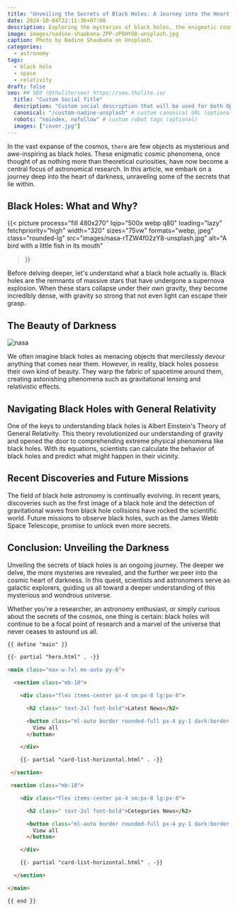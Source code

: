 ```yaml
---
title: "Unveiling the Secrets of Black Holes: A Journey into the Heart of Darkness"
date: 2024-10-04T22:11:36+07:00
description: Exploring the mysteries of black holes, the enigmatic cosmic phenomena.
image: images/nadine-shaabana-ZPP-zP8HYG0-unsplash.jpg
caption: Photo by Nadine Shaabana on Unsplash.
categories:
  - astronomy
tags:
  - black hole
  - space
  - relativity
draft: false
seo: ## SEO (@thulite/seo) https://seo.thulite.io/
  title: "Custom Social Title"
  description: "Custom social description that will be used for both OpenGraph and Twitter"
  canonical: "/custom-nadine-unsplash" # custom canonical URL (optional)
  robots: "noindex, nofollow" # custom robot tags (optional)
  images: ["cover.jpg"]
---
```


In the vast expanse of the cosmos, `there` are few objects as mysterious and awe-inspiring as black holes. These enigmatic cosmic phenomena, once thought of as nothing more than theoretical curiosities, have now become a central focus of astronomical research. In this article, we embark on a journey deep into the heart of darkness, unraveling some of the secrets that lie within.

## Black Holes: What and Why?

{{< picture
  process="fill 480x270"
  lqip="500x webp q80"
  loading="lazy"
  fetchpriority="high"
  width="320"
  sizes="75vw"
  formats="webp, jpeg"
  class="rounded-lg"
  src="images/nasa-rTZW4f02zY8-unsplash.jpg"
  alt="A bird with a little fish in its mouth"
>}}

Before delving deeper, let's understand what a black hole actually is. Black holes are the remnants of massive stars that have undergone a supernova explosion. When these stars collapse under their own gravity, they become incredibly dense, with gravity so strong that not even light can escape their grasp.

## The Beauty of Darkness

![nasa](/images/nasa-rTZW4f02zY8-unsplash.jpg 'lorem')

We often imagine black holes as menacing objects that mercilessly devour anything that comes near them. However, in reality, black holes possess their own kind of beauty. They warp the fabric of spacetime around them, creating astonishing phenomena such as gravitational lensing and relativistic effects.

## Navigating Black Holes with General Relativity

One of the keys to understanding black holes is Albert Einstein's Theory of General Relativity. This theory revolutionized our understanding of gravity and opened the door to comprehending extreme physical phenomena like black holes. With its equations, scientists can calculate the behavior of black holes and predict what might happen in their vicinity.

## Recent Discoveries and Future Missions

The field of black hole astronomy is continually evolving. In recent years, discoveries such as the first image of a black hole and the detection of gravitational waves from black hole collisions have rocked the scientific world. Future missions to observe black holes, such as the James Webb Space Telescope, promise to unlock even more secrets.

## Conclusion: Unveiling the Darkness

Unveiling the secrets of black holes is an ongoing journey. The deeper we delve, the more mysteries are revealed, and the further we peer into the cosmic heart of darkness. In this quest, scientists and astronomers serve as galactic explorers, guiding us all toward a deeper understanding of this mysterious and wondrous universe.

Whether you're a researcher, an astronomy enthusiast, or simply curious about the secrets of the cosmos, one thing is certain: black holes will continue to be a focal point of research and a marvel of the universe that never ceases to astound us all.

```html
{{ define "main" }}

{{- partial "hero.html" . -}}

<main class="max-w-7xl mx-auto py-8">

  <section class="mb-10">

    <div class="flex items-center px-4 sm:px-8 lg:px-8">

      <h2 class=" text-2xl font-bold">Latest News</h2>

      <button class="ml-auto border rounded-full px-4 py-1 dark:border-zinc-700 hover:bg-zinc-100 dark:hover:bg-zinc-800">
        View all
      </button>

    </div>

    {{- partial "card-list-horizontal.html" . -}}

 </section>

 <section class="mb-10">

    <div class="flex items-center px-4 sm:px-8 lg:px-8">

      <h2 class=" text-2xl font-bold">Cetegories News</h2>

      <button class="ml-auto border rounded-full px-4 py-1 dark:border-zinc-700 hover:bg-zinc-100 dark:hover:bg-zinc-800">
        View all
      </button>

    </div>

    {{- partial "card-list-horizontal.html" . -}}

  </section>

</main>

{{ end }}
```
